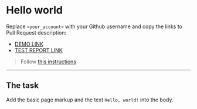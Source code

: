 # Hello world
Replace `<your_account>` with your Github username and copy the links to Pull Request description:
- [DEMO LINK](https://Yurii-Sydorchuk.github.io/layout_hello-world/)
- [TEST REPORT LINK](https://Yurii-Sydorchuk.github.io/layout_hello-world/report/html_report/)

> Follow [this instructions](https://mate-academy.github.io/layout_task-guideline/#how-to-solve-the-layout-tasks-on-github)
___

## The task
Add the basic page markup and the text `Hello, world!` into the body.
